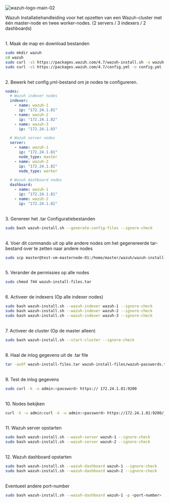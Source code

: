 
![wazuh-logo-main-02](https://github.com/michaelthielemans/ProjectHosting/assets/118989454/64aa9a11-f322-4818-909e-62e68ac4a955)


Wazuh Installatiehandleiding voor het opzetten van een Wazuh-cluster met één master-node en twee worker-nodes. (2 servers / 3 indexers / 2 dashboards)

<br/>1. Maak de map en download bestanden
````bash
sudo mkdir wazuh
cd wazuh
sudo curl -sS https://packages.wazuh.com/4.7/wazuh-install.sh -o wazuh-install.sh
sudo curl -sS https://packages.wazuh.com/4.7/config.yml -o config.yml
````

<br/>2. Bewerk het config.yml-bestand om je nodes te configureren.
```yaml
nodes:
  # Wazuh indexer nodes
  indexer:
    - name: wazuh-1
      ip: "172.24.1.81"
    - name: wazuh-2
      ip: "172.24.1.82"
    - name: wazuh-3
      ip: "172.24.1.83"

  # Wazuh server nodes
  server:
    - name: wazuh-1
      ip: "172.24.1.81"
      node_type: master
    - name: wazuh-2
      ip: "172.24.1.82"
      node_type: worker

  # Wazuh dashboard nodes
  dashboard:
    - name: wazuh-1
      ip: "172.24.1.81"
    - name: wazuh-2
      ip: "172.24.1.82"
````

<br/>3. Genereer het .tar Configuratiebestanden
````bash
sudo bash wazuh-install.sh --generate-config-files --ignore-check
````

<br/>4. Voer dit commando uit op alle andere nodes om het gegenereerde tar-bestand over te zetten naar andere nodes
````bash
sudo scp master@test-vm-masternode-01:/home/master/wazuh/wazuh-install-files.tar ~/wazuh/
````

<br/>5.	Verander de permissies op alle nodes
````bash
sudo chmod 744 wazuh-install-files.tar
````

<br/>6.	Activeer de indexers (Op alle indexer nodes)
````bash
sudo bash wazuh-install.sh --wazuh-indexer wazuh-1 --ignore-check
sudo bash wazuh-install.sh --wazuh-indexer wazuh-2 --ignore-check
sudo bash wazuh-install.sh --wazuh-indexer wazuh-3 --ignore-check
````

<br/>7.	Activeer de cluster (Op de master alleen)
````bash
sudo bash wazuh-install.sh --start-cluster --ignore-check
````

<br/>8.	Haal de inlog gegevens uit de .tar file
````bash
tar -axOf wazuh-install-files.tar wazuh-install-files/wazuh-passwords.txt | grep -A 1 "admin"
````

<br/>9.	Test de inlog gegevens
````bash
sudo curl -k -u admin:<password> https:// 172.24.1.81:9200
````

<br/>10.	Nodes bekijken
````bash
curl -k -u admin:curl -k -u admin:<password> https://172.24.1.81:9200/_cat/nodes?v
````

<br/>11.	 Wazuh server opstarten
````bash
sudo bash wazuh-install.sh --wazuh-server wazuh-1 --ignore-check
sudo bash wazuh-install.sh --wazuh-server wazuh-2 --ignore-check
````

<br/>12.	Wazuh dashboard opstarten
````bash
sudo bash wazuh-install.sh --wazuh-dashboard wazuh-1 --ignore-check
sudo bash wazuh-install.sh --wazuh-dashboard wazuh-2 --ignore-check
````

<br/>Eventueel andere port-number
````bash
sudo bash wazuh-install.sh --wazuh-dashboard wazuh-1 -p <port-number>
````
